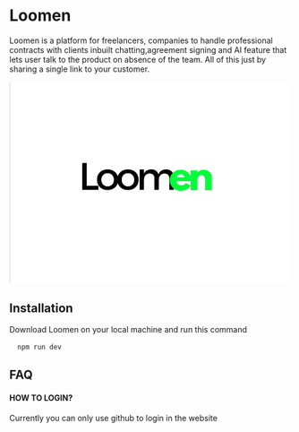 
# Loomen

Loomen is a platform for freelancers, companies to handle professional contracts with clients inbuilt chatting,agreement signing and AI feature that lets user talk to the product on absence of the team.
All of this just by sharing a single link to your customer.


![Logo](https://raw.githubusercontent.com/captain0jay/Loomen/main/assets/loomen.jpg)


## Installation

Download Loomen on your local machine and run this command

```bash
  npm run dev
```


    
## FAQ

#### HOW TO LOGIN?

Currently you can only use github to login in the website


